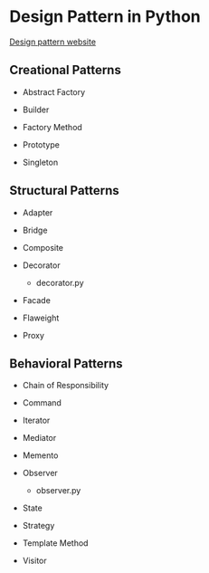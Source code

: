 # Design Pattern in Python

[Design pattern website](https://refactoring.guru/design-patterns/python)

## Creational Patterns
* Abstract Factory

* Builder

* Factory Method

* Prototype

* Singleton

## Structural Patterns
* Adapter

* Bridge

* Composite

* Decorator
    - decorator.py

* Facade

* Flaweight

* Proxy

## Behavioral Patterns

* Chain of Responsibility

* Command

* Iterator

* Mediator

* Memento

* Observer
    - observer.py

* State

* Strategy

* Template Method

* Visitor

